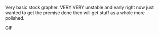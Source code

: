 Very basic stock grapher. VERY VERY unstable and early right now just wanted to get the premise done then will get stuff as a whole more polished.


GIF


